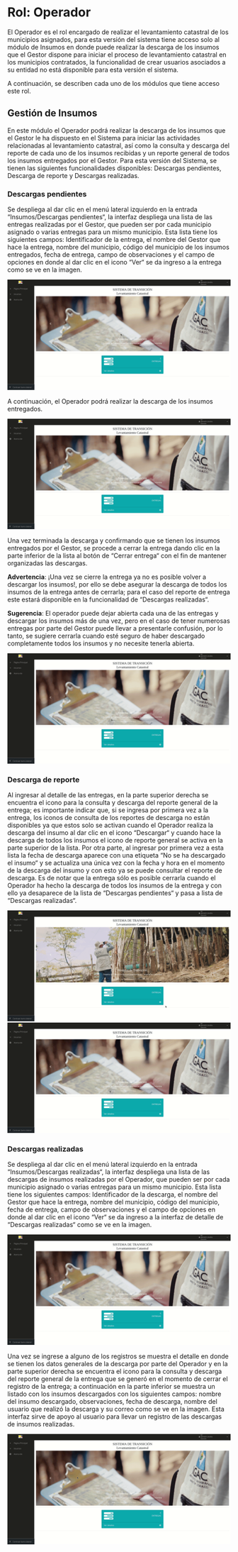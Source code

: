 # Rol: Operador

El Operador es el rol encargado de realizar el levantamiento catastral de los municipios asignados, para esta versión del sistema tiene acceso solo al módulo de Insumos en donde puede realizar la descarga de los insumos que el Gestor dispone para iniciar el proceso de levantamiento catastral en los municipios contratados, la funcionalidad de crear usuarios asociados a su entidad no está disponible para esta versión el sistema.

A continuación, se describen cada uno de los módulos que tiene acceso este rol.
## Gestión de Insumos

En este módulo el Operador podrá realizar la descarga de los insumos que el Gestor le ha dispuesto en el Sistema para iniciar las actividades relacionadas al levantamiento catastral, así como la consulta y descarga del reporte de cada uno de los insumos recibidas y un reporte general de todos los insumos entregados por el Gestor. Para esta versión del Sistema, se tienen las siguientes funcionalidades disponibles: Descargas pendientes, Descarga de reporte y Descargas realizadas.
### Descargas pendientes

Se despliega al dar clic en el menú lateral izquierdo en la entrada “Insumos/Descargas pendientes“, la interfaz despliega una lista de las entregas realizadas por el Gestor, que pueden ser por cada municipio asignado o varias entregas para un mismo municipio. Esta lista tiene los siguientes campos: Identificador de la entrega, el nombre del Gestor que hace la entrega, nombre del municipio, código del municipio de los insumos entregados, fecha de entrega, campo de observaciones y el campo de opciones en donde al dar clic en el icono “Ver“ se da ingreso a la entrega como se ve en la imagen.

![1-descargas-pendientes.gif](images/operador/1-descargas-pendientes.gif)

A continuación, el Operador podrá realizar la descarga de los insumos entregados.

![2-descargar-insumo.gif](images/operador/2-descargar-insumo.gif)

Una vez terminada la descarga y confirmando que se tienen los insumos entregados por el Gestor, se procede a cerrar la entrega dando clic en la parte inferior de la lista al botón de “Cerrar entrega“ con el fin de mantener organizadas las descargas.

**Advertencia**: ¡Una vez se cierre la entrega ya no es posible volver a descargar los insumos!, por ello se debe asegurar la descarga de todos los insumos de la entrega antes de cerrarla; para el caso del reporte de entrega este estará disponible en la funcionalidad de “Descargas realizadas“.

**Sugerencia**: El operador puede dejar abierta cada una de las entregas y descargar los insumos más de una vez, pero en el caso de tener numerosas entregas por parte del Gestor puede llevar a presentarle confusión, por lo tanto, se sugiere cerrarla cuando esté seguro de haber descargado completamente todos los insumos y no necesite tenerla abierta.

![5-cerrar-entrega-insumos.gif](images/operador/5-cerrar-entrega-insumos.gif)

### Descarga de reporte

Al ingresar al detalle de las entregas, en la parte superior derecha se encuentra el icono para la consulta y descarga del reporte general de la entrega; es importante indicar que, si se ingresa por primera vez a la entrega, los iconos de consulta de los reportes de descarga no están disponibles ya que estos solo se activan cuando el Operador realiza la descarga del insumo al dar clic en el icono “Descargar“ y cuando hace la descarga de todos los insumos el icono de reporte general se activa en la parte superior de la lista. Por otra parte, al ingresar por primera vez a esta lista la fecha de descarga aparece con una etiqueta “No se ha descargado el insumo“ y se actualiza una única vez con la fecha y hora en el momento de la descarga del insumo y con esto ya se puede consultar el reporte de descarga. Es de notar que la entrega sólo es posible cerrarla cuando el Operador ha hecho la descarga de todos los insumos de la entrega y con ello ya desaparece de la lista de “Descargas pendientes“ y pasa a lista de “Descargas realizadas“.

![3-descargar-reporte-individual.gif ](images/operador/3-descargar-reporte-individual.gif )
![4-descargar-reporte-general.gif ](images/operador/4-descargar-reporte-general.gif )

### Descargas realizadas

Se despliega al dar clic en el menú lateral izquierdo en la entrada “Insumos/Descargas realizadas“, la interfaz despliega una lista de las descargas de insumos realizadas por el Operador, que pueden ser por cada municipio asignado o varias entregas para un mismo municipio. Esta lista tiene los siguientes campos: Identificador de la descarga, el nombre del Gestor que hace la entrega, nombre del municipio, código del municipio, fecha de entrega, campo de observaciones y el campo de opciones en donde al dar clic en el icono “Ver“ se da ingreso a la interfaz de detalle de “Descargas realizadas“ como se ve en la imagen.

![6-descargas-realizaas.gif](images/operador/6-descargas-realizaas.gif)

Una vez se ingrese a alguno de los registros se muestra el detalle en donde se tienen los datos generales de la descarga por parte del Operador y en la parte superior derecha se encuentra el icono para la consulta y descarga del reporte general de la entrega que se generó en el momento de cerrar el registro de la entrega; a continuación en la parte inferior se muestra un listado con los insumos descargados con los siguientes campos: nombre del insumo descargado, observaciones, fecha de descarga, nombre del usuario que realizó la descarga y su correo como se ve en la imagen. Esta interfaz sirve de apoyo al usuario para llevar un registro de las descargas de insumos realizadas.

![7-descargar-reporte-descarga-realizada.gif](images/operador/7-descargar-reporte-descarga-realizada.gif)
